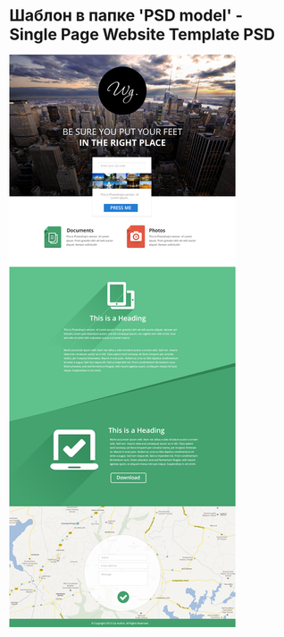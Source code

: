 # Шаблон в папке 'PSD model' - Single Page Website Template PSD
<img src="PSD model/Single Page Website Template PSD - cssauthor.com.png" height="50%"/>
